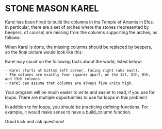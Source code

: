 # STONE MASON KAREL

Karel has been hired to build the columns in the Temple of Artemis in Efes. In particular, there are a set of arches where the stones (represented by beepers, of course) are missing from the columns supporting the arches, as follows:



When Karel is done, the missing columns should be replaced by beepers, so the final picture would look like this:



Karel may count on the following facts about the world, listed below:

    - Karel starts at bottom left corner, facing right (aka east).
    - The columns are exactly four squares apart, on the 1st, 5th, 9th, and 13th columns.
    - Karel can assume that columns are always five units high.


Your program will be much easier to write and easier to read, if you use for loops. There are multiple opportunities to use for loops in this problem!

In addition to for loops, you should be practicing defining functions. For example, it would make sense to have a build_column function.

Good luck and ask questions!